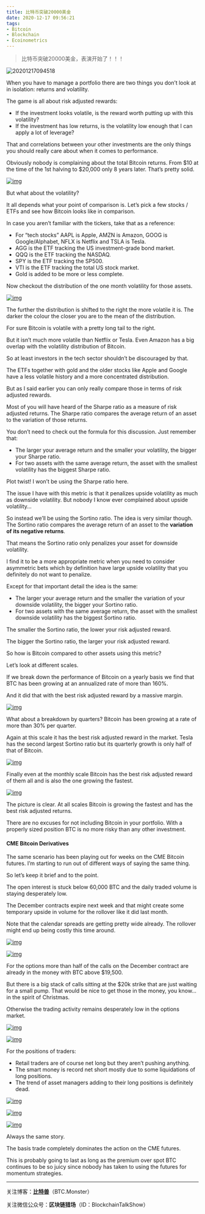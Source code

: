 ```yaml
---
title: 比特币突破20000美金
date: 2020-12-17 09:56:21
tags: 
- Bitcoin
- Blockchain
- Ecoinometrics
---
```


> 比特币突破20000美金，表演开始了！！！

![20201217094518](/IMG/20201217094518.jpg)

When you have to manage a portfolio there are two things you don’t look at in isolation: returns and volatility.

The game is all about risk adjusted rewards: 

- If the investment looks volatile, is the reward worth putting up with this volatility? 
- If the investment has low returns, is the volatility low enough that I can apply a lot of leverage?

That and correlations between your other investments are the only things you should really care about when it comes to performance.

Obviously nobody is complaining about the total Bitcoin returns. From $10 at the time of the 1st halving to $20,000 only 8 years later. That’s pretty solid.

[![img](https://cdn.substack.com/image/fetch/w_1456,c_limit,f_auto,q_auto:good,fl_progressive:steep/https%3A%2F%2Fbucketeer-e05bbc84-baa3-437e-9518-adb32be77984.s3.amazonaws.com%2Fpublic%2Fimages%2Fcd9bc645-50b3-448e-9b59-96b4996f8d79_3582x2491.png)](https://cdn.substack.com/image/fetch/f_auto,q_auto:good,fl_progressive:steep/https%3A%2F%2Fbucketeer-e05bbc84-baa3-437e-9518-adb32be77984.s3.amazonaws.com%2Fpublic%2Fimages%2Fcd9bc645-50b3-448e-9b59-96b4996f8d79_3582x2491.png)

But what about the volatility? 

It all depends what your point of comparison is. Let’s pick a few stocks / ETFs and see how Bitcoin looks like in comparison.

In case you aren’t familiar with the tickers, take that as a reference:

- For “tech stocks” AAPL is Apple, AMZN is Amazon, GOOG is Google/Alphabet, NFLX is Netflix and TSLA is Tesla.
- AGG is the ETF tracking the US investment-grade bond market.
- QQQ is the ETF tracking the NASDAQ.
- SPY is the ETF tracking the SP500.
- VTI is the ETF tracking the total US stock market.
- Gold is added to be more or less complete.

Now checkout the distribution of the one month volatility for those assets.

[![img](https://cdn.substack.com/image/fetch/w_1456,c_limit,f_auto,q_auto:good,fl_progressive:steep/https%3A%2F%2Fbucketeer-e05bbc84-baa3-437e-9518-adb32be77984.s3.amazonaws.com%2Fpublic%2Fimages%2Ff97722d6-8318-4492-8271-a6fbafa44d33_2870x3878.png)](https://cdn.substack.com/image/fetch/f_auto,q_auto:good,fl_progressive:steep/https%3A%2F%2Fbucketeer-e05bbc84-baa3-437e-9518-adb32be77984.s3.amazonaws.com%2Fpublic%2Fimages%2Ff97722d6-8318-4492-8271-a6fbafa44d33_2870x3878.png)

The further the distribution is shifted to the right the more volatile it is. The darker the colour the closer you are to the mean of the distribution.

For sure Bitcoin is volatile with a pretty long tail to the right. 

But it isn’t much more volatile than Netflix or Tesla. Even Amazon has a big overlap with the volatility distribution of Bitcoin.

So at least investors in the tech sector shouldn’t be discouraged by that.

The ETFs together with gold and the older stocks like Apple and Google have a less volatile history and a more concentrated distribution.

But as I said earlier you can only really compare those in terms of risk adjusted rewards. 

Most of you will have heard of the Sharpe ratio as a measure of risk adjusted returns. The Sharpe ratio compares the average return of an asset to the variation of those returns. 

You don’t need to check out the formula for this discussion. Just remember that:

- The larger your average return and the smaller your volatility, the bigger your Sharpe ratio.
- For two assets with the same average return, the asset with the smallest volatility has the biggest Sharpe ratio.

Plot twist! I won’t be using the Sharpe ratio here. 

The issue I have with this metric is that it penalizes upside volatility as much as downside volatility. But nobody I know ever complained about upside volatility…

So instead we’ll be using the Sortino ratio. The idea is very similar though. The Sortino ratio compares the average return of an asset to the **variation of its negative returns**. 

That means the Sortino ratio only penalizes your asset for downside volatility. 

I find it to be a more appropriate metric when you need to consider asymmetric bets which by definition have large upside volatility that you definitely do not want to penalize.

Except for that important detail the idea is the same:

- The larger your average return and the smaller the variation of your downside volatility, the bigger your Sortino ratio.
- For two assets with the same average return, the asset with the smallest downside volatility has the biggest Sortino ratio.

The smaller the Sortino ratio, the lower your risk adjusted reward.

The bigger the Sortino ratio, the larger your risk adjusted reward.

So how is Bitcoin compared to other assets using this metric?

Let’s look at different scales.

If we break down the performance of Bitcoin on a yearly basis we find that BTC has been growing at an annualized rate of more than 160%. 

And it did that with the best risk adjusted reward by a massive margin.

[![img](https://cdn.substack.com/image/fetch/w_1456,c_limit,f_auto,q_auto:good,fl_progressive:steep/https%3A%2F%2Fbucketeer-e05bbc84-baa3-437e-9518-adb32be77984.s3.amazonaws.com%2Fpublic%2Fimages%2F1a8bd40e-9d39-499e-9d53-bfe79b9ea124_2709x3596.png)](https://cdn.substack.com/image/fetch/f_auto,q_auto:good,fl_progressive:steep/https%3A%2F%2Fbucketeer-e05bbc84-baa3-437e-9518-adb32be77984.s3.amazonaws.com%2Fpublic%2Fimages%2F1a8bd40e-9d39-499e-9d53-bfe79b9ea124_2709x3596.png)

What about a breakdown by quarters? Bitcoin has been growing at a rate of more than 30% per quarter. 

Again at this scale it has the best risk adjusted reward in the market. Tesla has the second largest Sortino ratio but its quarterly growth is only half of that of Bitcoin.

[![img](https://cdn.substack.com/image/fetch/w_1456,c_limit,f_auto,q_auto:good,fl_progressive:steep/https%3A%2F%2Fbucketeer-e05bbc84-baa3-437e-9518-adb32be77984.s3.amazonaws.com%2Fpublic%2Fimages%2F65b0f364-2669-4b15-90e3-977a7459e8e7_2709x3596.png)](https://cdn.substack.com/image/fetch/f_auto,q_auto:good,fl_progressive:steep/https%3A%2F%2Fbucketeer-e05bbc84-baa3-437e-9518-adb32be77984.s3.amazonaws.com%2Fpublic%2Fimages%2F65b0f364-2669-4b15-90e3-977a7459e8e7_2709x3596.png)

Finally even at the monthly scale Bitcoin has the best risk adjusted reward of them all and is also the one growing the fastest.

[![img](https://cdn.substack.com/image/fetch/w_1456,c_limit,f_auto,q_auto:good,fl_progressive:steep/https%3A%2F%2Fbucketeer-e05bbc84-baa3-437e-9518-adb32be77984.s3.amazonaws.com%2Fpublic%2Fimages%2F6f351e2f-662a-4e87-8e2e-b53304db1aee_2709x3596.png)](https://cdn.substack.com/image/fetch/f_auto,q_auto:good,fl_progressive:steep/https%3A%2F%2Fbucketeer-e05bbc84-baa3-437e-9518-adb32be77984.s3.amazonaws.com%2Fpublic%2Fimages%2F6f351e2f-662a-4e87-8e2e-b53304db1aee_2709x3596.png)

The picture is clear. At all scales Bitcoin is growing the fastest and has the best risk adjusted returns.

There are no excuses for not including Bitcoin in your portfolio. With a properly sized position BTC is no more risky than any other investment.

#### CME Bitcoin Derivatives

The same scenario has been playing out for weeks on the CME Bitcoin futures. I’m starting to run out of different ways of saying the same thing.

So let’s keep it brief and to the point.

The open interest is stuck below 60,000 BTC and the daily traded volume is staying desperately low.

The December contracts expire next week and that might create some temporary upside in volume for the rollover like it did last month.

Note that the calendar spreads are getting pretty wide already. The rollover might end up being costly this time around.

[![img](https://cdn.substack.com/image/fetch/w_1456,c_limit,f_auto,q_auto:good,fl_progressive:steep/https%3A%2F%2Fbucketeer-e05bbc84-baa3-437e-9518-adb32be77984.s3.amazonaws.com%2Fpublic%2Fimages%2F62361cb5-c5f3-4da7-b43f-0c41466ca1e5_3245x3894.png)](https://cdn.substack.com/image/fetch/f_auto,q_auto:good,fl_progressive:steep/https%3A%2F%2Fbucketeer-e05bbc84-baa3-437e-9518-adb32be77984.s3.amazonaws.com%2Fpublic%2Fimages%2F62361cb5-c5f3-4da7-b43f-0c41466ca1e5_3245x3894.png)

[![img](https://cdn.substack.com/image/fetch/w_1456,c_limit,f_auto,q_auto:good,fl_progressive:steep/https%3A%2F%2Fbucketeer-e05bbc84-baa3-437e-9518-adb32be77984.s3.amazonaws.com%2Fpublic%2Fimages%2F3692f969-ad87-48c1-a392-23f1c9038260_3245x2101.png)](https://cdn.substack.com/image/fetch/f_auto,q_auto:good,fl_progressive:steep/https%3A%2F%2Fbucketeer-e05bbc84-baa3-437e-9518-adb32be77984.s3.amazonaws.com%2Fpublic%2Fimages%2F3692f969-ad87-48c1-a392-23f1c9038260_3245x2101.png)

For the options more than half of the calls on the December contract are already in the money with BTC above $19,500.

But there is a big stack of calls sitting at the $20k strike that are just waiting for a small pump. That would be nice to get those in the money, you know… in the spirit of Christmas.

Otherwise the trading activity remains desperately low in the options market.

[![img](https://cdn.substack.com/image/fetch/w_1456,c_limit,f_auto,q_auto:good,fl_progressive:steep/https%3A%2F%2Fbucketeer-e05bbc84-baa3-437e-9518-adb32be77984.s3.amazonaws.com%2Fpublic%2Fimages%2Fbe590fe6-cadd-48c5-a0c7-b338a4013e98_4446x5051.png)](https://cdn.substack.com/image/fetch/f_auto,q_auto:good,fl_progressive:steep/https%3A%2F%2Fbucketeer-e05bbc84-baa3-437e-9518-adb32be77984.s3.amazonaws.com%2Fpublic%2Fimages%2Fbe590fe6-cadd-48c5-a0c7-b338a4013e98_4446x5051.png)

[![img](https://cdn.substack.com/image/fetch/w_1456,c_limit,f_auto,q_auto:good,fl_progressive:steep/https%3A%2F%2Fbucketeer-e05bbc84-baa3-437e-9518-adb32be77984.s3.amazonaws.com%2Fpublic%2Fimages%2Fd3b2ddc0-a220-4e6e-96bf-078bbdb53886_4716x5088.png)](https://cdn.substack.com/image/fetch/f_auto,q_auto:good,fl_progressive:steep/https%3A%2F%2Fbucketeer-e05bbc84-baa3-437e-9518-adb32be77984.s3.amazonaws.com%2Fpublic%2Fimages%2Fd3b2ddc0-a220-4e6e-96bf-078bbdb53886_4716x5088.png)

For the positions of traders:

- Retail traders are of course net long but they aren’t pushing anything.
- The smart money is record net short mostly due to some liquidations of long positions.
- The trend of asset managers adding to their long positions is definitely dead.

[![img](https://cdn.substack.com/image/fetch/w_1456,c_limit,f_auto,q_auto:good,fl_progressive:steep/https%3A%2F%2Fbucketeer-e05bbc84-baa3-437e-9518-adb32be77984.s3.amazonaws.com%2Fpublic%2Fimages%2Ff1455b3b-c15b-4c47-ad91-056f2bf3e5b4_3245x2101.png)](https://cdn.substack.com/image/fetch/f_auto,q_auto:good,fl_progressive:steep/https%3A%2F%2Fbucketeer-e05bbc84-baa3-437e-9518-adb32be77984.s3.amazonaws.com%2Fpublic%2Fimages%2Ff1455b3b-c15b-4c47-ad91-056f2bf3e5b4_3245x2101.png)

[![img](https://cdn.substack.com/image/fetch/w_1456,c_limit,f_auto,q_auto:good,fl_progressive:steep/https%3A%2F%2Fbucketeer-e05bbc84-baa3-437e-9518-adb32be77984.s3.amazonaws.com%2Fpublic%2Fimages%2F9c146216-f36e-42fe-98e1-edc5695bb1d0_3245x2101.png)](https://cdn.substack.com/image/fetch/f_auto,q_auto:good,fl_progressive:steep/https%3A%2F%2Fbucketeer-e05bbc84-baa3-437e-9518-adb32be77984.s3.amazonaws.com%2Fpublic%2Fimages%2F9c146216-f36e-42fe-98e1-edc5695bb1d0_3245x2101.png)

[![img](https://cdn.substack.com/image/fetch/w_1456,c_limit,f_auto,q_auto:good,fl_progressive:steep/https%3A%2F%2Fbucketeer-e05bbc84-baa3-437e-9518-adb32be77984.s3.amazonaws.com%2Fpublic%2Fimages%2Fc10149c8-b8c2-406d-8a93-cbe675211a55_3245x2101.png)](https://cdn.substack.com/image/fetch/f_auto,q_auto:good,fl_progressive:steep/https%3A%2F%2Fbucketeer-e05bbc84-baa3-437e-9518-adb32be77984.s3.amazonaws.com%2Fpublic%2Fimages%2Fc10149c8-b8c2-406d-8a93-cbe675211a55_3245x2101.png)

Always the same story.

The basis trade completely dominates the action on the CME futures.

This is probably going to last as long as the premium over spot BTC continues to be so juicy since nobody has taken to using the futures for momentum strategies.

---

关注博客：**[比特兽](https://btc.monster)**（BTC.Monster）

关注微信公众号：**区块链猎场**（ID：BlockchainTalkShow）
